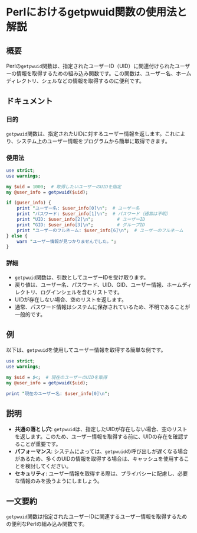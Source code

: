 <!--
Meta Description: # Perlにおけるgetpwuid関数の使用法と解説 ## 概要 Perlの`getpwuid`関数は、指定されたユーザーID（UID）に関連付けられたユーザーの情報を取得するための組み込み関数です。この関数は、ユーザー名、ホームディレクトリ、シェルなどの情報を取得するのに便利です。 ## ドキュ...
Meta Keywords: getpwuid, user_info, uid, print, ユーザー名
-->

# Perlにおけるgetpwuid関数の使用法と解説

## 概要
Perlの`getpwuid`関数は、指定されたユーザーID（UID）に関連付けられたユーザーの情報を取得するための組み込み関数です。この関数は、ユーザー名、ホームディレクトリ、シェルなどの情報を取得するのに便利です。

## ドキュメント
### 目的
`getpwuid`関数は、指定されたUIDに対するユーザー情報を返します。これにより、システム上のユーザー情報をプログラムから簡単に取得できます。

### 使用法
```perl
use strict;
use warnings;

my $uid = 1000;  # 取得したいユーザーのUIDを指定
my @user_info = getpwuid($uid);

if (@user_info) {
    print "ユーザー名: $user_info[0]\n";  # ユーザー名
    print "パスワード: $user_info[1]\n";  # パスワード（通常は不明）
    print "UID: $user_info[2]\n";         # ユーザーID
    print "GID: $user_info[3]\n";         # グループID
    print "ユーザーのフルネーム: $user_info[6]\n";  # ユーザーのフルネーム
} else {
    warn "ユーザー情報が見つかりませんでした。";
}
```
### 詳細
- `getpwuid`関数は、引数としてユーザーIDを受け取ります。
- 戻り値は、ユーザー名、パスワード、UID、GID、ユーザー情報、ホームディレクトリ、ログインシェルを含むリストです。
- UIDが存在しない場合、空のリストを返します。
- 通常、パスワード情報はシステムに保存されているため、不明であることが一般的です。

## 例
以下は、`getpwuid`を使用してユーザー情報を取得する簡単な例です。

```perl
use strict;
use warnings;

my $uid = $<;  # 現在のユーザーのUIDを取得
my @user_info = getpwuid($uid);

print "現在のユーザー名: $user_info[0]\n";
```

## 説明
- **共通の落とし穴**: `getpwuid`は、指定したUIDが存在しない場合、空のリストを返します。このため、ユーザー情報を取得する前に、UIDの存在を確認することが重要です。
- **パフォーマンス**: システムによっては、`getpwuid`の呼び出しが遅くなる場合があるため、多くのUIDの情報を取得する場合は、キャッシュを使用することを検討してください。
- **セキュリティ**: ユーザー情報を取得する際は、プライバシーに配慮し、必要な情報のみを扱うようにしましょう。

## 一文要約
`getpwuid`関数は指定されたユーザーIDに関連するユーザー情報を取得するための便利なPerlの組み込み関数です。